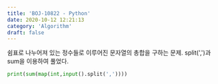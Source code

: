 ```yaml
---
title: 'BOJ-10822 - Python'
date: 2020-10-12 12:21:13
category: 'Algorithm'
draft: false
---
```

쉼표로 나누어져 있는 정수들로 이루어진 문자열의 총합을 구하는 문제. split(',')과 sum을 이용하여 풀었다.
```python
print(sum(map(int,input().split(','))))

```